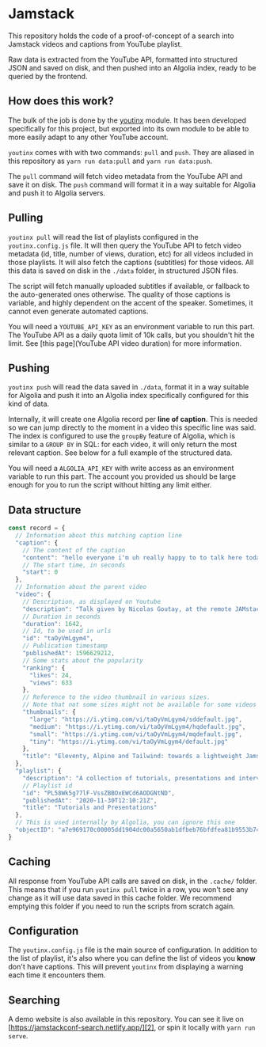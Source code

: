 # Jamstack

This repository holds the code of a proof-of-concept of a search into Jamstack videos
and captions from YouTube playlist.

Raw data is extracted from the YouTube API, formatted into structured JSON and
saved on disk, and then pushed into an Algolia index, ready to be queried by the
frontend.

## How does this work?

The bulk of the job is done by the
[youtinx][1] module. It has been developed
specifically for this project, but exported into its own module to be able to
more easily adapt to any other YouTube account.

`youtinx` comes with with two commands: `pull` and `push`. They are aliased in
this repository as `yarn run data:pull` and `yarn run data:push`.

The `pull` command will fetch video metadata from the YouTube API and save it on
disk. The `push` command will format it in a way suitable for Algolia and push
it to Algolia servers.

## Pulling

`youtinx pull` will read the list of playlists configured in the `youtinx.config.js`
file. It will then query the YouTube API to fetch video metadata (id, title,
number of views, duration, etc) for all videos included in those playlists. It
will also fetch the captions (subtitles) for those videos. All this data is
saved on disk in the `./data` folder, in structured JSON files.

The script will fetch manually uploaded subtitles if available, or fallback to
the auto-generated ones otherwise. The quality of those captions is variable,
and highly dependent on the accent of the speaker. Sometimes, it cannot even
generate automated captions.

You will need a `YOUTUBE_API_KEY` as an environment variable to run this part.
The YouTube API as a daily quota limit of 10k calls, but you shouldn't hit the
limit. See [this page]\(YouTube API video duration) for more information.

## Pushing

`youtinx push` will read the data saved in `./data`, format it in a way suitable
for Algolia and push it into an Algolia index specifically configured for this
kind of data.

Internally, it will create one Algolia record per **line of caption**. This is
needed so we can jump directly to the moment in a video this specific line was
said. The index is configured to use the `groupBy` feature of Algolia, which is
similar to a `GROUP BY` in SQL: for each video, it will only return the most
relevant caption. See below for a full example of the structured data.

You will need a `ALGOLIA_API_KEY` with write access as an environment variable
to run this part. The account you provided us should be large enough for you to
run the script without hitting any limit either.

## Data structure

```js
const record = {
  // Information about this matching caption line
  "caption": {
    // The content of the caption
    "content": "hello everyone i'm uh really happy to to talk here today and uh thank you very",
    // The start time, in seconds
    "start": 0
  },
  // Information about the parent video
  "video": {
    // Description, as displayed on Youtube
    "description": "Talk given by Nicolas Goutay, at the remote JAMstack Meetup #14 on July 27th, 2020.\nhttps://twitter.com/Phacks\nhttps://www.meetup.com/JAMStack_berlin/events/270907371/\n\nDuring the last two years, the median webpage size across the web increased by over 30%, from 1.5Mb to 2Mb—resulting in worse performance for end-users.\r\n\r\nWhile the Jamstack philosophy is rooted in frugality, many recent Jamstack approaches rely on heavy JavaScript frameworks that give us top-notch Developer Experience at the expense of heavier web pages. What is the true cost of those frameworks? And how can we alleviate it?\r\n\r\nIn this talk, I will first describe the end-user impact of using JavaScript frameworks, then discuss options to reduce that impact for existing Jamstack websites, to finally present and review the “lightweight Jamstack” we used to redesign https://orbit.love: Eleventy, Alpine and Tailwind.\n\nContentful Developer portal - www.contentful.com/developers/\nContentful Community Slack - www.contentful.com/slack/",
    // Duration in seconds
    "duration": 1642,
    // Id, to be used in urls
    "id": "taOyVmLgym4",
    // Publication timestamp
    "publishedAt": 1596629212,
    // Some stats about the popularity
    "ranking": {
      "likes": 24,
      "views": 633
    },
    // Reference to the video thumbnail in various sizes.
    // Note that not some sizes might not be available for some videos
    "thumbnails": {
      "large": "https://i.ytimg.com/vi/taOyVmLgym4/sddefault.jpg",
      "medium": "https://i.ytimg.com/vi/taOyVmLgym4/hqdefault.jpg",
      "small": "https://i.ytimg.com/vi/taOyVmLgym4/mqdefault.jpg",
      "tiny": "https://i.ytimg.com/vi/taOyVmLgym4/default.jpg"
    },
    "title": "Eleventy, Alpine and Tailwind: towards a lightweight Jamstack by Nicolas Goutay"
  },
  "playlist": {
    "description": "A collection of tutorials, presentations and interviews exploring Jamstack technologies and ecosystem",
    // Playlist id
    "id": "PL58Wk5g77lF-VssZBBOxEWCd6AODGNtND",
    "publishedAt": "2020-11-30T12:10:21Z",
    "title": "Tutorials and Presentations"
  },
  // This is used internally by Algolia, you can ignore this one
  "objectID": "a7e969170c00005dd1904dc00a5650ab1dfbeb76bfdfea81b9553b744b320f03",
}
```

## Caching

All response from YouTube API calls are saved on disk, in the `.cache/` folder.
This means that if you run `youtinx pull` twice in a row, you won't see any
change as it will use data saved in this cache folder. We recommend emptying
this folder if you need to run the scripts from scratch again.

## Configuration

The `youtinx.config.js` file is the main source of configuration. In addition to
the list of playlist, it's also where you can define the list of videos you
**know** don't have captions. This will prevent `youtinx` from displaying
a warning each time it encounters them.

## Searching

A demo website is also available in this repository. You can see it live on
[https://jamstackconf-search.netlify.app/][2], or spin it locally with `yarn run
serve`.

[1]: https://github.com/pixelastic/youtinx

[2]: https://jamstackconf-search.netlify.app/
